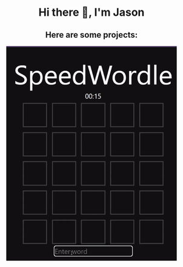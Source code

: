 <h1 align="center">Hi there 👋, I'm Jason</h1>

<h2 align="center">Here are some projects:</h2>

<div align="center">
  <img align="center" src="speeedWordle.gif" width="450"/>
</div>
